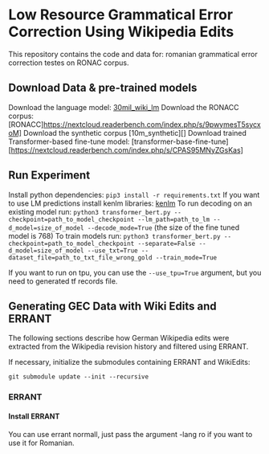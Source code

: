 # Low Resource Grammatical Error Correction Using Wikipedia Edits

This repository contains the code and data for: romanian grammatical error correction testes on RONAC corpus.

## Download Data & pre-trained models
Download the language model: [30mil_wiki_lm](https://nextcloud.readerbench.com/index.php/s/A6WpryeETrj7bJ6)
Download the RONACC corpus: [RONACC]https://nextcloud.readerbench.com/index.php/s/9pwymesT5sycxoM]
Download the synthetic corpus [10m_synthetic][]
Download trained Transformer-based fine-tune model: [transformer-base-fine-tune][https://nextcloud.readerbench.com/index.php/s/CPAS95MNyZGsKas]

## Run Experiment

Install python dependencies:
`pip3 install -r requirements.txt`
If you want to use LM predictions install kenlm libraries: [kenlm](https://github.com/kpu/kenlm)
To run decoding on an existing model run:
`python3 transformer_bert.py --checkpoint=path_to_model_checkpoint --lm_path=path_to_lm --d_model=size_of_model --decode_mode=True`
    (the size of the fine tuned model is 768)
To train models run:
`python3 transformer_bert.py --checkpoint=path_to_model_checkpoint --separate=False --d_model=size_of_model --use_txt=True --dataset_file=path_to_txt_file_wrong_gold --train_mode=True`

If you want to run on tpu, you can use the `--use_tpu=True` argument, but you need to generated tf records file.

## Generating GEC Data with Wiki Edits and ERRANT

The following sections describe how German Wikipedia edits were 
extracted from the Wikipedia revision history and filtered using ERRANT.

If necessary, initialize the submodules containing ERRANT and WikiEdits:

```
git submodule update --init --recursive
```

### ERRANT

#### Install ERRANT
You can use errant normall, just pass the argument -lang ro if you want to use it for Romanian.
